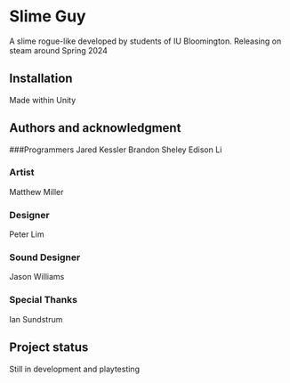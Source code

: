 # Slime Guy
A slime rogue-like developed by students of IU Bloomington. Releasing on steam around Spring 2024

## Installation
Made within Unity

## Authors and acknowledgment
###Programmers
Jared Kessler
Brandon Sheley
Edison Li

### Artist
Matthew Miller

### Designer
Peter Lim

### Sound Designer
Jason Williams

### Special Thanks
Ian Sundstrum

## Project status
Still in development and playtesting
